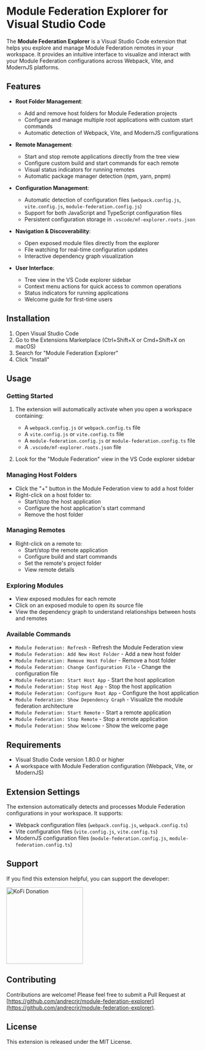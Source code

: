 # Module Federation Explorer for Visual Studio Code

The **Module Federation Explorer** is a Visual Studio Code extension that helps you explore and manage Module Federation remotes in your workspace. It provides an intuitive interface to visualize and interact with your Module Federation configurations across Webpack, Vite, and ModernJS platforms.

## Features

- **Root Folder Management**:
  - Add and remove host folders for Module Federation projects
  - Configure and manage multiple root applications with custom start commands
  - Automatic detection of Webpack, Vite, and ModernJS configurations

- **Remote Management**:
  - Start and stop remote applications directly from the tree view
  - Configure custom build and start commands for each remote
  - Visual status indicators for running remotes
  - Automatic package manager detection (npm, yarn, pnpm)

- **Configuration Management**:
  - Automatic detection of configuration files (`webpack.config.js`, `vite.config.js`, `module-federation.config.js`)
  - Support for both JavaScript and TypeScript configuration files
  - Persistent configuration storage in `.vscode/mf-explorer.roots.json`

- **Navigation & Discoverability**:
  - Open exposed module files directly from the explorer
  - File watching for real-time configuration updates
  - Interactive dependency graph visualization

- **User Interface**:
  - Tree view in the VS Code explorer sidebar
  - Context menu actions for quick access to common operations
  - Status indicators for running applications
  - Welcome guide for first-time users

## Installation

1. Open Visual Studio Code
2. Go to the Extensions Marketplace (Ctrl+Shift+X or Cmd+Shift+X on macOS)
3. Search for "Module Federation Explorer"
4. Click "Install"

## Usage

### Getting Started

1. The extension will automatically activate when you open a workspace containing:
   - A `webpack.config.js` or `webpack.config.ts` file
   - A `vite.config.js` or `vite.config.ts` file
   - A `module-federation.config.js` or `module-federation.config.ts` file
   - A `.vscode/mf-explorer.roots.json` file

2. Look for the "Module Federation" view in the VS Code explorer sidebar

### Managing Host Folders

- Click the "+" button in the Module Federation view to add a host folder
- Right-click on a host folder to:
  - Start/stop the host application
  - Configure the host application's start command
  - Remove the host folder

### Managing Remotes

- Right-click on a remote to:
  - Start/stop the remote application
  - Configure build and start commands
  - Set the remote's project folder
  - View remote details

### Exploring Modules

- View exposed modules for each remote
- Click on an exposed module to open its source file
- View the dependency graph to understand relationships between hosts and remotes

### Available Commands

- `Module Federation: Refresh` - Refresh the Module Federation view
- `Module Federation: Add New Host Folder` - Add a new host folder
- `Module Federation: Remove Host Folder` - Remove a host folder
- `Module Federation: Change Configuration File` - Change the configuration file
- `Module Federation: Start Host App` - Start the host application
- `Module Federation: Stop Host App` - Stop the host application
- `Module Federation: Configure Root App` - Configure the host application
- `Module Federation: Show Dependency Graph` - Visualize the module federation architecture
- `Module Federation: Start Remote` - Start a remote application
- `Module Federation: Stop Remote` - Stop a remote application
- `Module Federation: Show Welcome` - Show the welcome page

## Requirements

- Visual Studio Code version 1.80.0 or higher
- A workspace with Module Federation configuration (Webpack, Vite, or ModernJS)

## Extension Settings

The extension automatically detects and processes Module Federation configurations in your workspace. It supports:

- Webpack configuration files (`webpack.config.js`, `webpack.config.ts`)
- Vite configuration files (`vite.config.js`, `vite.config.ts`)
- ModernJS configuration files (`module-federation.config.js`, `module-federation.config.ts`)

## Support

If you find this extension helpful, you can support the developer:

<a href="https://ko-fi.com/andrecrjr">
  <img src="https://cdn.prod.website-files.com/5c14e387dab576fe667689cf/670f5a01c01ea9191809398c_support_me_on_kofi_blue-p-500.png" alt="KoFi Donation" width="200"/>
</a>

## Contributing

Contributions are welcome! Please feel free to submit a Pull Request at [https://github.com/andrecrjr/module-federation-explorer](https://github.com/andrecrjr/module-federation-explorer).

## License

This extension is released under the MIT License.